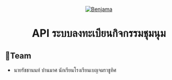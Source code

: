 <p align="center">
  <a href="https://www.benjama.ac.th/">
    <img alt="Benjama" src="https://www.benjama.ac.th/th/wp-content/uploads/2020/01/cropped-BENJAMA_logo-150x150.png" />
  </a>
</p>
<h1 align="center">
  API ระบบลงทะเบียนกิจกรรมชุมนุม
</h1>

## 👨‍Team
- นายรัชชานนท์ ปานมาศ นักเรียนโรงเรียนเบญจมราชูทิศ 
